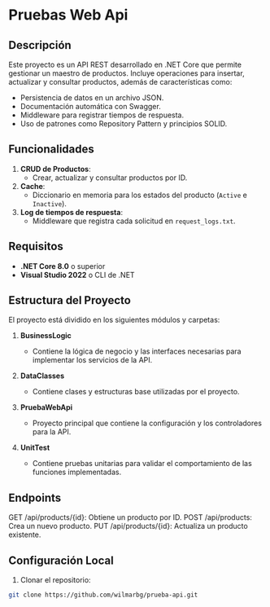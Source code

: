# Pruebas Web Api

## Descripción
Este proyecto es un API REST desarrollado en .NET Core que permite gestionar un maestro de productos. Incluye operaciones para insertar, actualizar y consultar productos, además de características como:
- Persistencia de datos en un archivo JSON.
- Documentación automática con Swagger.
- Middleware para registrar tiempos de respuesta.
- Uso de patrones como Repository Pattern y principios SOLID.

## Funcionalidades
1. **CRUD de Productos**:
   - Crear, actualizar y consultar productos por ID.
2. **Cache**:
   - Diccionario en memoria para los estados del producto (`Active` e `Inactive`).
3. **Log de tiempos de respuesta**:
   - Middleware que registra cada solicitud en `request_logs.txt`.

## Requisitos
- **.NET Core 8.0** o superior
- **Visual Studio 2022** o CLI de .NET

## Estructura del Proyecto
El proyecto está dividido en los siguientes módulos y carpetas:

1. **BusinessLogic**
	- Contiene la lógica de negocio y las interfaces necesarias para implementar los servicios de la API.

2. **DataClasses**
	- Contiene clases y estructuras base utilizadas por el proyecto.

3. **PruebaWebApi**
	- Proyecto principal que contiene la configuración y los controladores para la API.

4. **UnitTest**
	- Contiene pruebas unitarias para validar el comportamiento de las funciones implementadas.

## Endpoints
GET /api/products/{id}: Obtiene un producto por ID.
POST /api/products: Crea un nuevo producto.
PUT /api/products/{id}: Actualiza un producto existente.

## Configuración Local
1. Clonar el repositorio:
```bash
git clone https://github.com/wilmarbg/prueba-api.git


